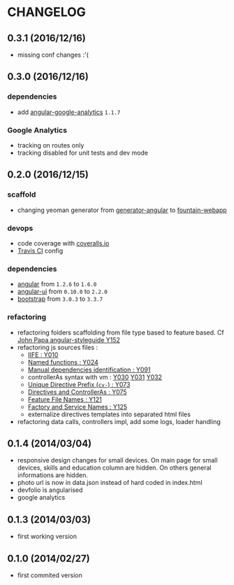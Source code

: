 # CHANGELOG

## 0.3.1 (2016/12/16)

- missing conf changes :'(

## 0.3.0 (2016/12/16)

### dependencies
- add [angular-google-analytics](https://github.com/revolunet/angular-google-analytics) `1.1.7`

### Google Analytics
- tracking on routes only
- tracking disabled for unit tests and dev mode

## 0.2.0 (2016/12/15)

### scaffold
- changing yeoman generator from [generator-angular](https://github.com/yeoman/generator-angular) to [fountain-webapp](https://github.com/FountainJS/generator-fountain-webapp)

### devops
- code coverage with [coveralls.io](https://coveralls.io/github/MarcLoupias/my-cv)
- [Travis CI](https://travis-ci.org/MarcLoupias/my-cv) config

### dependencies
- [angular](https://angularjs.org/) from `1.2.6` to `1.6.0`
- [angular-ui](https://angular-ui.github.io/bootstrap/) from `0.10.0` to `2.2.0`
- [bootstrap](http://getbootstrap.com/) from `3.0.3` to `3.3.7`

### refactoring
- refactoring folders scaffolding from file type based to feature based.
  Cf [John Papa angular-styleguide Y152](https://github.com/johnpapa/angular-styleguide/tree/master/a1#style-y152)
- refactoring js sources files :
    - [IIFE : Y010](https://github.com/johnpapa/angular-styleguide/tree/master/a1#iife)
    - [Named functions : Y024](https://github.com/johnpapa/angular-styleguide/tree/master/a1#style-y024)
    - [Manual dependencies identification : Y091](https://github.com/johnpapa/angular-styleguide/tree/master/a1#style-y091)
    - controllerAs syntax with vm : [Y030](https://github.com/johnpapa/angular-styleguide/tree/master/a1#style-y030) [Y031](https://github.com/johnpapa/angular-styleguide/tree/master/a1#style-y031) [Y032](https://github.com/johnpapa/angular-styleguide/tree/master/a1#style-y032)
    - [Unique Directive Prefix (`cv-`) : Y073](https://github.com/johnpapa/angular-styleguide/tree/master/a1#style-y073)
    - [Directives and ControllerAs : Y075](https://github.com/johnpapa/angular-styleguide/tree/master/a1#style-y075)
    - [Feature File Names : Y121](https://github.com/johnpapa/angular-styleguide/tree/master/a1#style-y121)
    - [Factory and Service Names : Y125](https://github.com/johnpapa/angular-styleguide/tree/master/a1#style-y125)
    - externalize directives templates into separated html files
- refactoring data calls, controllers impl, add some logs, loader handling

## 0.1.4 (2014/03/04)

- responsive design changes for small devices. On main page for small devices, skills and education column are hidden.
  On others general informations are hidden.
- photo url is now in data.json instead of hard coded in index.html
- devfolio is angularised
- google analytics

## 0.1.3 (2014/03/03)

- first working version

## 0.1.0 (2014/02/27)

- first commited version
